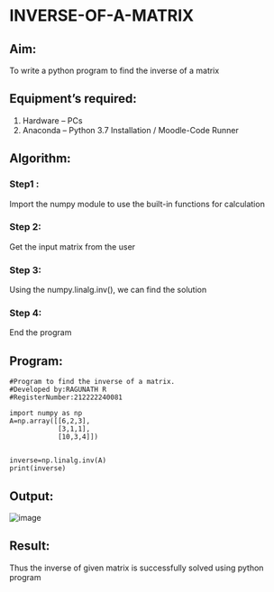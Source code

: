 # INVERSE-OF-A-MATRIX
## Aim:
To write a python program to find the inverse of a matrix
## Equipment’s required:
1. 	Hardware – PCs
2. 	Anaconda – Python 3.7 Installation / Moodle-Code Runner
## Algorithm:
### Step1 : 
Import the numpy module to use the built-in functions for calculation
### Step 2: 
Get the input matrix from the user
### Step 3: 
Using the numpy.linalg.inv(), we can find the solution
### Step 4: 
End the program

## Program:
```
#Program to find the inverse of a matrix.
#Developed by:RAGUNATH R
#RegisterNumber:212222240081

import numpy as np
A=np.array([[6,2,3],
            [3,1,1],
            [10,3,4]])


inverse=np.linalg.inv(A)
print(inverse)
```

## Output:
![image](https://user-images.githubusercontent.com/113915622/229394722-c932649f-eab2-4870-985a-4eab4b95f9b3.png)


## Result:
Thus the inverse of given matrix is successfully solved using python program

